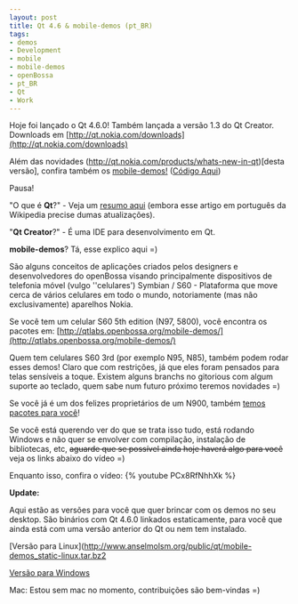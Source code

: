 ```yaml
---
layout: post
title: Qt 4.6 & mobile-demos (pt_BR)
tags:
- demos
- Development
- mobile
- mobile-demos
- openBossa
- pt_BR
- Qt
- Work
---
```

Hoje foi lançado o Qt 4.6.0! Também lançada a versão 1.3 do Qt Creator. Downloads em [http://qt.nokia.com/downloads](http://qt.nokia.com/downloads)

Além das novidades (http://qt.nokia.com/products/whats-new-in-qt)[desta versão], confira também os [mobile-demos!](http://qtlabs.openbossa.org/mobile-demos/) ([Código Aqui](http://qt.gitorious.org/qt-labs/mobile-demos))

Pausa!

"O que é **Qt**?" - Veja um [resumo aqui](http://pt.wikipedia.org/wiki/Qt) (embora esse artigo em português da Wikipedia precise dumas atualizações).

"**Qt Creator**?" - É uma IDE para desenvolvimento em Qt.

**mobile-demos**? Tá, esse explico aqui =)

São alguns conceitos de aplicações criados pelos designers e desenvolvedores do openBossa visando principalmente dispositivos de telefonia móvel (vulgo ''celulares') Symbian / S60 - Plataforma que move cerca de vários celulares em todo o mundo, notoriamente (mas não exclusivamente) aparelhos Nokia.

Se você tem um celular S60 5th edition (N97, 5800), você encontra os pacotes em: [http://qtlabs.openbossa.org/mobile-demos/](http://qtlabs.openbossa.org/mobile-demos/)

Quem tem celulares S60 3rd (por exemplo N95, N85), também podem rodar esses demos! Claro que com restrições, já que eles foram pensados para telas sensíveis a toque. Existem alguns branchs no gitorious com algum suporte ao teclado, quem sabe num futuro próximo teremos novidades =)

Se você já é um dos felizes proprietários de um N900, também [temos pacotes para você](http://qtlabs.openbossa.org/mobile-demos/)!

Se você está querendo ver do que se trata isso tudo, está rodando Windows e não quer se envolver com compilação, instalação de bibliotecas, etc, <del>aguarde que se possível ainda hoje haverá algo para você</del> veja os links abaixo do vídeo =)

Enquanto isso, confira o vídeo:
{% youtube PCx8RfNhhXk %}

**Update:**

Aqui estão as versões para você que quer brincar com os demos no seu desktop. São binários com Qt 4.6.0 linkados estaticamente, para você que ainda está com uma versão anterior do Qt ou nem tem instalado.

[Versão para Linux](http://www.anselmolsm.org/public/qt/mobile-demos_static-linux.tar.bz2

[Versão para Windows](http://www.anselmolsm.org/public/qt/mobile-demos_static-win32.zip)

Mac: Estou sem mac no momento, contribuições são bem-vindas =)
